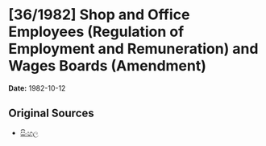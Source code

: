 # [36/1982] Shop and Office Employees (Regulation of Employment and Remuneration) and Wages Boards (Amendment)

**Date:** 1982-10-12

## Original Sources

- [සිංහල](https://documents.gov.lk/view/acts/1982/10/36-1982_S.pdf)
